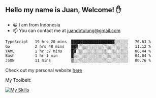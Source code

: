 ## Hello my name is Juan, Welcome! ✋

- 😀 I am from Indonesia
- 📫 You can contact me at juandotulung@gmail.com

<!--START_SECTION:waka-->

```txt
TypeScript   19 hrs 20 mins  ███████████████████░░░░░░   76.63 %
Go           2 hrs 48 mins   ██▓░░░░░░░░░░░░░░░░░░░░░░   11.12 %
YAML         1 hr 37 mins    █▓░░░░░░░░░░░░░░░░░░░░░░░   06.44 %
Bash         1 hr 1 min      █░░░░░░░░░░░░░░░░░░░░░░░░   04.04 %
JSON         11 mins         ▒░░░░░░░░░░░░░░░░░░░░░░░░   00.76 %
```

<!--END_SECTION:waka-->

Check out my personal website [here](https://juanchristian.com)

My Toolbelt:

[![My Skills](https://skillicons.dev/icons?i=go,js,ts,nodejs,react,nextjs,python,php,laravel,aws,bash,linux,postgres,mysql,redis,mongodb,docker)](https://skillicons.dev)

